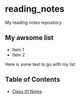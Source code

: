 # reading_notes
My reading notes repository

## My awsome list

* Item 1
* Item 2

Here is some text to go with my list

## Table of Contents

* [Class 01 Notes](./class-01.md)
